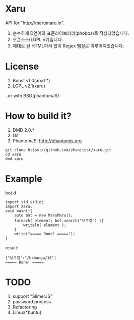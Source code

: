 # Xaru
API for "http://marumaru.in".

  1. 순수하게 D언어와 표준라이브러리(phobos)로 작성되었습니다.
  2. 오픈소스(LGPL v2)입니다.
  3. 제대로 된 HTML파서 없이 Regex 땜질로 이루어져있습니다.



# License
  1. Boost v1.0(arsd.*)
  2. LGPL v2.1(xaru)

..or with BSD(phantomJS)



# How to build it?
  1. DMD 2.0.*
  2. Git
  3. PhantomJS: http://phantomjs.org
```
git clone https://github.com/zhanitest/xaru.git
cd xaru
dmd xaru
```



# Example
bot.d
```
import std.stdio;
import Xaru;
void main(){
	auto bot = new MaruMaru();
	foreach( element; bot.search("보쿠걸") ){
		writeln( element );
	}
	write("===== Done! =====");
}
```

result:
```
["보쿠걸":"/b/manga/16"]
===== Done! =====
```



# TODO
  1. support "SlimerJS"
  2. password process
  3. Refactoring
  4. Linux(*buntu)
